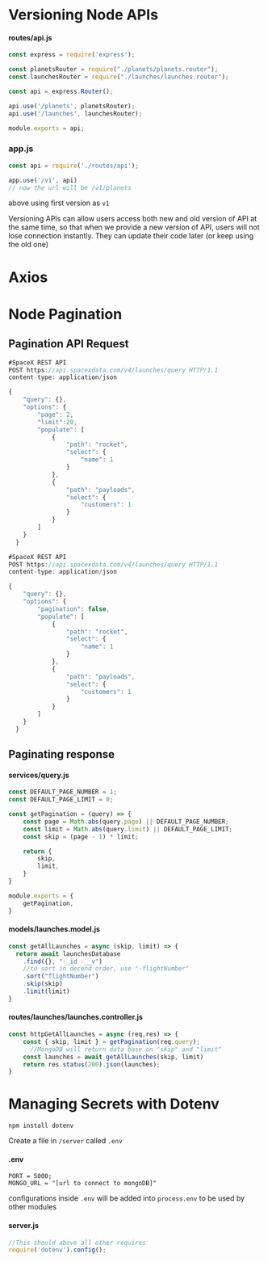 # Versioning Node APIs

#### routes/api.js

```js
const express = require('express');

const planetsRouter = require("./planets/planets.router");
const launchesRouter = require("./launches/launches.router");

const api = express.Router();

api.use('/planets', planetsRouter);
api.use('/launches', launchesRouter);

module.exports = api;
```

### app.js

```js
const api = require('./routes/api');

app.use('/v1', api)
// now the url will be /v1/planets
```

above using first version as `v1` 

Versioning APIs can allow users access both new and old version of API at the same time, so that when we provide a new version of API, users will not lose connection instantly. They can update their code later (or keep using the old one)

# Axios

# Node Pagination

## Pagination API Request

```js
#SpaceX REST API
POST https://api.spacexdata.com/v4/launches/query HTTP/1.1
content-type: application/json

{
    "query": {},
    "options": {
        "page": 2,
        "limit":20,
        "populate": [
            {
                "path": "rocket",
                "select": {
                    "name": 1
                }
            },
            {
                "path": "payloads",
                "select": {
                    "customers": 1
                }
            }
        ]
    }
  }
```

```js
#SpaceX REST API
POST https://api.spacexdata.com/v4/launches/query HTTP/1.1
content-type: application/json

{
    "query": {},
    "options": {
        "pagination": false,
        "populate": [
            {
                "path": "rocket",
                "select": {
                    "name": 1
                }
            },
            {
                "path": "payloads",
                "select": {
                    "customers": 1
                }
            }
        ]
    }
  }
```

## Paginating response

#### services/query.js

```js
const DEFAULT_PAGE_NUMBER = 1;
const DEFAULT_PAGE_LIMIT = 0;

const getPagination = (query) => {
    const page = Math.abs(query.page) || DEFAULT_PAGE_NUMBER;
    const limit = Math.abs(query.limit) || DEFAULT_PAGE_LIMIT;
    const skip = (page - 1) * limit;

    return {
        skip,
        limit,
    }
}

module.exports = {
    getPagination,
}
```

#### models/launches.model.js

```js
const getAllLaunches = async (skip, limit) => {
  return await launchesDatabase
    .find({}, "-_id -__v")
  	//to sort in decend order, use "-flightNumber"
    .sort("flightNumber")
    .skip(skip)
    .limit(limit)
}
```

#### routes/launches/launches.controller.js

```js
const httpGetAllLaunches = async (req,res) => {
    const { skip, limit } = getPagination(req.query);
	  //MongoDB will return data base on "skip" and "limit"
    const launches = await getAllLaunches(skip, limit)
    return res.status(200).json(launches);
}
```

# Managing Secrets with Dotenv

`npm install dotenv`

Create a file in `/server` called `.env`

#### .env

```
PORT = 5000;
MONGO_URL = "[url to connect to mongoDB]"
```

configurations inside `.env` will be added into `process.env` to be used by other modules

#### server.js

```js
//This should above all other requires
require('dotenv').config();
```

